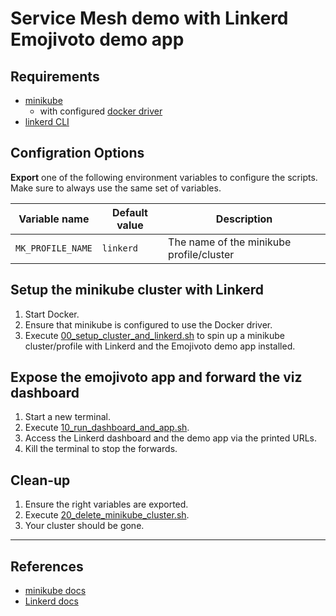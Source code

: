 # Service Mesh demo with Linkerd Emojivoto demo app

## Requirements

- [minikube](https://minikube.sigs.k8s.io/)
  - with configured [docker driver](https://minikube.sigs.k8s.io/docs/drivers/docker/)
- [linkerd CLI](https://linkerd.io/2.12/getting-started/)

## Configration Options

**Export** one of the following environment variables to configure the scripts. Make sure to always use the same set of variables.

| Variable name     | Default value | Description                              |
| ----------------- | ------------- | ---------------------------------------- |
| `MK_PROFILE_NAME` | `linkerd`     | The name of the minikube profile/cluster |

## Setup the minikube cluster with Linkerd

1. Start Docker.
1. Ensure that minikube is configured to use the Docker driver.
1. Execute [00_setup_cluster_and_linkerd.sh](./00_setup_cluster_and_linkerd.sh) to spin up a minikube cluster/profile with Linkerd and the Emojivoto demo app installed.

## Expose the emojivoto app and forward the viz dashboard

1. Start a new terminal.
1. Execute [10_run_dashboard_and_app.sh](10_run_dashboard_and_app.sh).
1. Access the Linkerd dashboard and the demo app via the printed URLs.
1. Kill the terminal to stop the forwards.

## Clean-up

1. Ensure the right variables are exported.
1. Execute [20_delete_minikube_cluster.sh](./20_delete_minikube_cluster.sh).
1. Your cluster should be gone.

---

## References

- [minikube docs](https://minikube.sigs.k8s.io/docs/)
- [Linkerd docs](https://linkerd.io/docs/)
